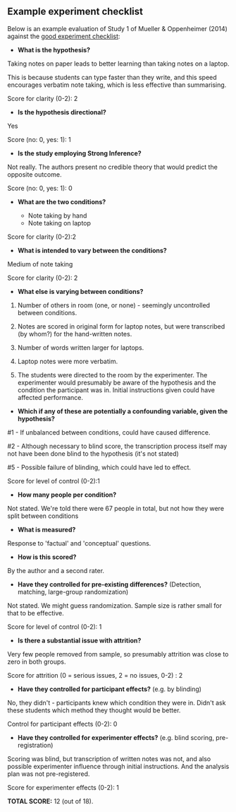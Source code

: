 ## Example experiment checklist

Below is an example evaluation of Study 1 of Mueller & Oppenheimer (2014)
against the [good experiment checklist](ExperimentChecklist.html):

- **What is the hypothesis?** 

Taking notes on paper leads to better learning than taking notes on a laptop.

This is because students can type faster than they write, and this speed
encourages verbatim note taking, which is less effective than summarising.

Score for clarity (0-2): 2

- **Is the hypothesis directional?** 

Yes

Score (no: 0, yes: 1): 1

- **Is the study employing Strong Inference?** 

Not really. The authors present no credible theory that would predict the opposite outcome. 

Score (no: 0, yes: 1): 0

- **What are the two conditions?**

    - Note taking by hand
    - Note taking on laptop

Score for clarity (0-2):2

- **What is intended to vary between the conditions?**

Medium of note taking

Score for clarity (0-2): 2

- **What else is varying between conditions?** 

1. Number of others in room (one, or none) - seemingly uncontrolled between conditions.

2. Notes are scored in original form for laptop notes, but were transcribed (by whom?) for the hand-written notes. 

3. Number of words written larger for laptops.

4. Laptop notes were more verbatim.

5. The students were directed to the room by the experimenter. The experimenter would presumably be aware of the hypothesis and the condition the participant was in. Initial instructions given could have affected performance. 

- **Which if any of these are potentially a confounding variable, given the hypothesis?**

#1 - If unbalanced between conditions, could have caused difference.

#2 - Although necessary to blind score, the transcription process itself may not have been done blind to the hypothesis (it's not stated)

#5 - Possible failure of blinding, which could have led to effect.

Score for level of control (0-2):1

- **How many people per condition?**

Not stated. We're told there were 67 people in total, but not how they were split between conditions

- **What is measured?**

Response to 'factual' and 'conceptual' questions.

- **How is this scored?**

By the author and a second rater. 

- **Have they controlled for pre-existing differences?** (Detection, matching, large-group randomization)

Not stated. We might guess randomization. Sample size is rather small for that to be effective.

Score for level of control (0-2): 1

- **Is there a substantial issue with attrition?** 

Very few people removed from sample, so presumably attrition was close to zero in both groups. 

Score for attrition (0 = serious issues, 2 = no issues, 0-2) : 2

- **Have they controlled for participant effects?** (e.g. by blinding) 

No, they didn't - participants knew which condition they were in. Didn't ask these students which method they thought would be better.

Control for participant effects (0-2): 0

- **Have they controlled for experimenter effects?** (e.g. blind scoring, pre-registration) 

Scoring was blind, but transcription of written notes was not, and also possible experimenter influence through initial instructions. And the analysis plan was not pre-registered.

Score for experimenter effects (0-2): 1


**TOTAL SCORE:** 12 (out of 18).



